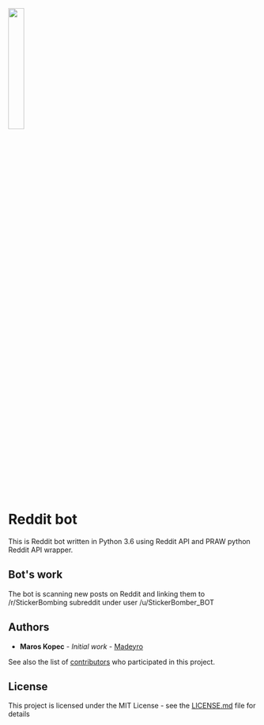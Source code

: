 <img src="https://cdn.worldvectorlogo.com/logos/reddit-1.svg" align=bottom style="width: 25%;"/>

# Reddit bot 

This is Reddit bot written in Python 3.6 using Reddit API and PRAW python Reddit API wrapper.

## Bot's work

The bot is scanning new posts on Reddit and linking them to /r/StickerBombing subreddit under user /u/StickerBomber_BOT 

## Authors

* **Maros Kopec** - *Initial work* - [Madeyro](https://github.com/Madeyro)

See also the list of [contributors](https://github.com/Madeyro/Redditbot/contributors) who participated in this project.

## License

This project is licensed under the MIT License - see the [LICENSE.md](LICENSE.md) file for details
